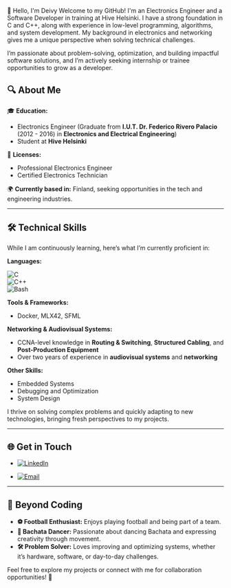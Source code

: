 👋 Hello, I'm Deivy
Welcome to my GitHub! I'm an Electronics Engineer and a Software Developer in training at Hive Helsinki.
I have a strong foundation in C and C++, along with experience in low-level programming, algorithms, and system development. My background in electronics and networking gives me a unique perspective when solving technical challenges.

I’m passionate about problem-solving, optimization, and building impactful software solutions, and I’m actively seeking internship or trainee opportunities to grow as a developer.

## 🔍 **About Me**
🎓 **Education:**  
- Electronics Engineer  (Graduate from **I.U.T. Dr. Federico Rivero Palacio** (2012 - 2016) in **Electronics and Electrical Engineering**)
- Student at **Hive Helsinki** 

💼 **Licenses:**  
- Professional Electronics Engineer  
- Certified Electronics Technician  

🌍 **Currently based in:** Finland, seeking opportunities in the tech and engineering industries.

---

## 🛠️ **Technical Skills**
While I am continuously learning, here’s what I’m currently proficient in:  

**Languages:** 

![C](https://img.shields.io/badge/-C-A8B9CC?style=for-the-badge&logo=c&logoColor=white)  
![C++](https://img.shields.io/badge/-C++-00599C?style=for-the-badge&logo=c%2B%2B&logoColor=white)  
![Bash](https://img.shields.io/badge/-Bash-4EAA25?style=for-the-badge&logo=gnu-bash&logoColor=white)



**Tools & Frameworks:**  
- Docker, MLX42, SFML  

**Networking & Audiovisual Systems:**  
- CCNA-level knowledge in **Routing & Switching**, **Structured Cabling**, and **Post-Production Equipment**  
- Over two years of experience in **audiovisual systems** and **networking**  

**Other Skills:**  
- Embedded Systems  
- Debugging and Optimization  
- System Design  

I thrive on solving complex problems and quickly adapting to new technologies, bringing fresh perspectives to my projects.

---

## 🌐 **Get in Touch**
-  [![LinkedIn](https://img.shields.io/badge/LinkedIn-%230A66C2?style=for-the-badge&logo=linkedin&logoColor=white)](https://www.linkedin.com/in/deivy-zurita-paredes-361ab8156)

- [![Email](https://img.shields.io/badge/Email-%23D14836?style=for-the-badge&logo=gmail&logoColor=white)](mailto:deivylex93@gmail.com)


---

## 🎸 **Beyond Coding**
- **⚽ Football Enthusiast:** Enjoys playing football and being part of a team.  
- **💃 Bachata Dancer:** Passionate about dancing Bachata and expressing creativity through movement.  
- **🛠️ Problem Solver:** Loves improving and optimizing systems, whether it’s hardware, software, or day-to-day challenges.  

Feel free to explore my projects or connect with me for collaboration opportunities! 🚀
